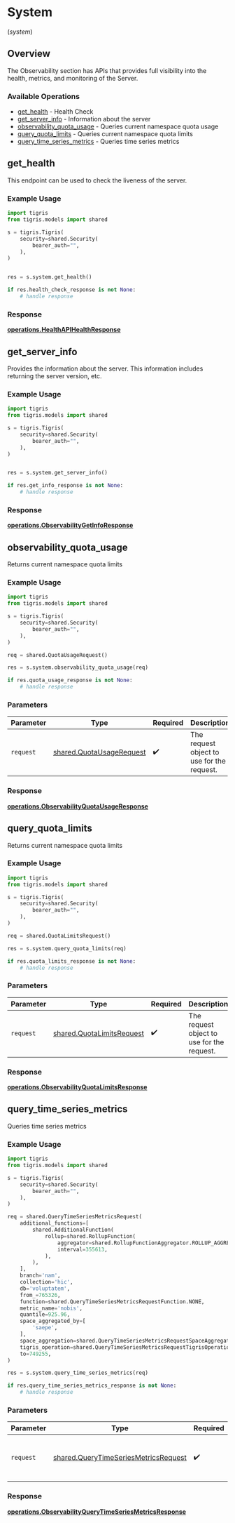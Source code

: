 # System
(*system*)

## Overview

The Observability section has APIs that provides full visibility into the health, metrics, and monitoring of the Server.

### Available Operations

* [get_health](#get_health) - Health Check
* [get_server_info](#get_server_info) - Information about the server
* [observability_quota_usage](#observability_quota_usage) - Queries current namespace quota usage
* [query_quota_limits](#query_quota_limits) - Queries current namespace quota limits
* [query_time_series_metrics](#query_time_series_metrics) - Queries time series metrics

## get_health

This endpoint can be used to check the liveness of the server.

### Example Usage

```python
import tigris
from tigris.models import shared

s = tigris.Tigris(
    security=shared.Security(
        bearer_auth="",
    ),
)


res = s.system.get_health()

if res.health_check_response is not None:
    # handle response
```


### Response

**[operations.HealthAPIHealthResponse](../../models/operations/healthapihealthresponse.md)**


## get_server_info

Provides the information about the server. This information includes returning the server version, etc.

### Example Usage

```python
import tigris
from tigris.models import shared

s = tigris.Tigris(
    security=shared.Security(
        bearer_auth="",
    ),
)


res = s.system.get_server_info()

if res.get_info_response is not None:
    # handle response
```


### Response

**[operations.ObservabilityGetInfoResponse](../../models/operations/observabilitygetinforesponse.md)**


## observability_quota_usage

Returns current namespace quota limits

### Example Usage

```python
import tigris
from tigris.models import shared

s = tigris.Tigris(
    security=shared.Security(
        bearer_auth="",
    ),
)

req = shared.QuotaUsageRequest()

res = s.system.observability_quota_usage(req)

if res.quota_usage_response is not None:
    # handle response
```

### Parameters

| Parameter                                                            | Type                                                                 | Required                                                             | Description                                                          |
| -------------------------------------------------------------------- | -------------------------------------------------------------------- | -------------------------------------------------------------------- | -------------------------------------------------------------------- |
| `request`                                                            | [shared.QuotaUsageRequest](../../models/shared/quotausagerequest.md) | :heavy_check_mark:                                                   | The request object to use for the request.                           |


### Response

**[operations.ObservabilityQuotaUsageResponse](../../models/operations/observabilityquotausageresponse.md)**


## query_quota_limits

Returns current namespace quota limits

### Example Usage

```python
import tigris
from tigris.models import shared

s = tigris.Tigris(
    security=shared.Security(
        bearer_auth="",
    ),
)

req = shared.QuotaLimitsRequest()

res = s.system.query_quota_limits(req)

if res.quota_limits_response is not None:
    # handle response
```

### Parameters

| Parameter                                                              | Type                                                                   | Required                                                               | Description                                                            |
| ---------------------------------------------------------------------- | ---------------------------------------------------------------------- | ---------------------------------------------------------------------- | ---------------------------------------------------------------------- |
| `request`                                                              | [shared.QuotaLimitsRequest](../../models/shared/quotalimitsrequest.md) | :heavy_check_mark:                                                     | The request object to use for the request.                             |


### Response

**[operations.ObservabilityQuotaLimitsResponse](../../models/operations/observabilityquotalimitsresponse.md)**


## query_time_series_metrics

Queries time series metrics

### Example Usage

```python
import tigris
from tigris.models import shared

s = tigris.Tigris(
    security=shared.Security(
        bearer_auth="",
    ),
)

req = shared.QueryTimeSeriesMetricsRequest(
    additional_functions=[
        shared.AdditionalFunction(
            rollup=shared.RollupFunction(
                aggregator=shared.RollupFunctionAggregator.ROLLUP_AGGREGATOR_SUM,
                interval=355613,
            ),
        ),
    ],
    branch='nam',
    collection='hic',
    db='voluptatem',
    from_=765326,
    function=shared.QueryTimeSeriesMetricsRequestFunction.NONE,
    metric_name='nobis',
    quantile=925.96,
    space_aggregated_by=[
        'saepe',
    ],
    space_aggregation=shared.QueryTimeSeriesMetricsRequestSpaceAggregation.AVG,
    tigris_operation=shared.QueryTimeSeriesMetricsRequestTigrisOperation.ALL,
    to=749255,
)

res = s.system.query_time_series_metrics(req)

if res.query_time_series_metrics_response is not None:
    # handle response
```

### Parameters

| Parameter                                                                                    | Type                                                                                         | Required                                                                                     | Description                                                                                  |
| -------------------------------------------------------------------------------------------- | -------------------------------------------------------------------------------------------- | -------------------------------------------------------------------------------------------- | -------------------------------------------------------------------------------------------- |
| `request`                                                                                    | [shared.QueryTimeSeriesMetricsRequest](../../models/shared/querytimeseriesmetricsrequest.md) | :heavy_check_mark:                                                                           | The request object to use for the request.                                                   |


### Response

**[operations.ObservabilityQueryTimeSeriesMetricsResponse](../../models/operations/observabilityquerytimeseriesmetricsresponse.md)**

